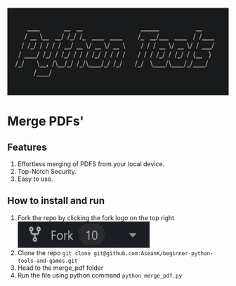 <p align="center">
  <a href="https://github.com/AseanK/beginner-python-tools-and-games" target="_blank">
    <img src="../../images/tools_logo.png" width = "2560px" height = "200px">
  </a>
</p>

# Merge PDFs'

<!-- Tools features -->
## Features
1. Effortless merging of PDFS from your local device.
2. Top-Notch Security.
3. Easy to use.

## How to install and run
1. Fork the repo by clicking the fork logo on the top right <img src="../../images/fork.png" width="300" height="60">
2. Clone the repo `git clone git@github.com:AseanK/beginner-python-tools-and-games.git`
3. Head to the merge_pdf folder
4. Run the file using python command `python merge_pdf.py`